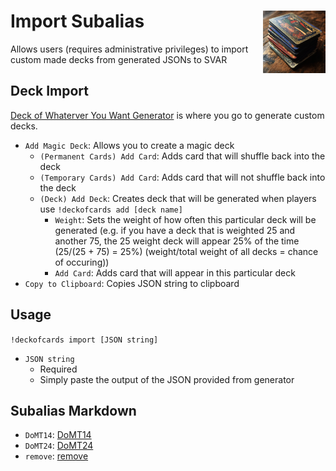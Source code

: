 <h1>Import Subalias<img align="right" src="../../Data/images/main.png" width="100px"></h1>

Allows users (requires administrative privileges) to import custom made decks from generated JSONs to SVAR

## Deck Import
[Deck of Whaterver You Want Generator](https://shadow-draconic-development.github.io/Avrae-Deck-of-Whatever-You-Want/) is where you go to generate custom decks.

- `Add Magic Deck`: Allows you to create a magic deck
    - `(Permanent Cards) Add Card`: Adds card that will shuffle back into the deck
    - `(Temporary Cards) Add Card`: Adds card that will not shuffle back into the deck
    - `(Deck) Add Deck`: Creates deck that will be generated when players use `!deckofcards add [deck name]`
        - `Weight`: Sets the weight of how often this particular deck will be generated (e.g. if you have a deck that is weighted 25 and another 75, the 25 weight deck will appear 25% of the time (25/(25 + 75) = 25%) (weight/total weight of all decks = chance of occuring)) 
        - `Add Card`: Adds card that will appear in this particular deck
- `Copy to Clipboard`: Copies JSON string to clipboard 

## Usage
`!deckofcards import [JSON string]`
- `JSON string`
    - Required
    - Simply paste the output of the JSON provided from generator

## Subalias Markdown
- `DoMT14`: [DoMT14](https://github.com/Shadow-Draconic-Development/Avrae-Deck-of-Whatever-You-Want/tree/main/Code/import/DoMT14/DoMT14.md)
- `DoMT24`: [DoMT24](https://github.com/Shadow-Draconic-Development/Avrae-Deck-of-Whatever-You-Want/tree/main/Code/import/DoMT24/DoMT24.md)
- `remove`: [remove](https://github.com/Shadow-Draconic-Development/Avrae-Deck-of-Whatever-You-Want/tree/main/Code/import/remove/remove.md)